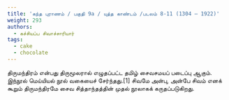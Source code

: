 ```yaml
---
title: 'கந்த புராணம் / பகுதி 9a / யுத்த காண்டம் /படலம் 8-11 (1304 – 1922)'
weight: 293
authors:
  - கச்சியப்ப சிவாச்சாரியார்
tags:
  - cake
  - chocolate
---
```


திருமந்திரம் என்பது திருமூலரால் எழுதப்பட்ட தமிழ் சைவசமயப் படைப்பு ஆகும். இந்நூல் மெய்யியல் நூல் வகையைச் சேர்ந்தது.[1] சிவமே அன்பு, அன்பே சிவம் எனக் கூறும் திருமந்திரமே சைவ சித்தாந்தத்தின் முதல் நூலாகக் கருதப்படுகிறது.